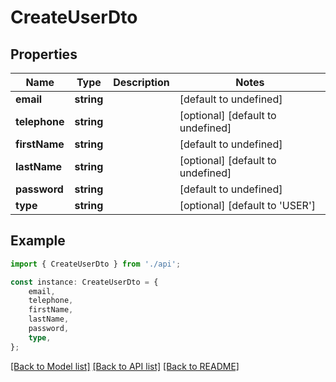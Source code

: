 # CreateUserDto


## Properties

Name | Type | Description | Notes
------------ | ------------- | ------------- | -------------
**email** | **string** |  | [default to undefined]
**telephone** | **string** |  | [optional] [default to undefined]
**firstName** | **string** |  | [default to undefined]
**lastName** | **string** |  | [optional] [default to undefined]
**password** | **string** |  | [default to undefined]
**type** | **string** |  | [optional] [default to 'USER']

## Example

```typescript
import { CreateUserDto } from './api';

const instance: CreateUserDto = {
    email,
    telephone,
    firstName,
    lastName,
    password,
    type,
};
```

[[Back to Model list]](../README.md#documentation-for-models) [[Back to API list]](../README.md#documentation-for-api-endpoints) [[Back to README]](../README.md)
